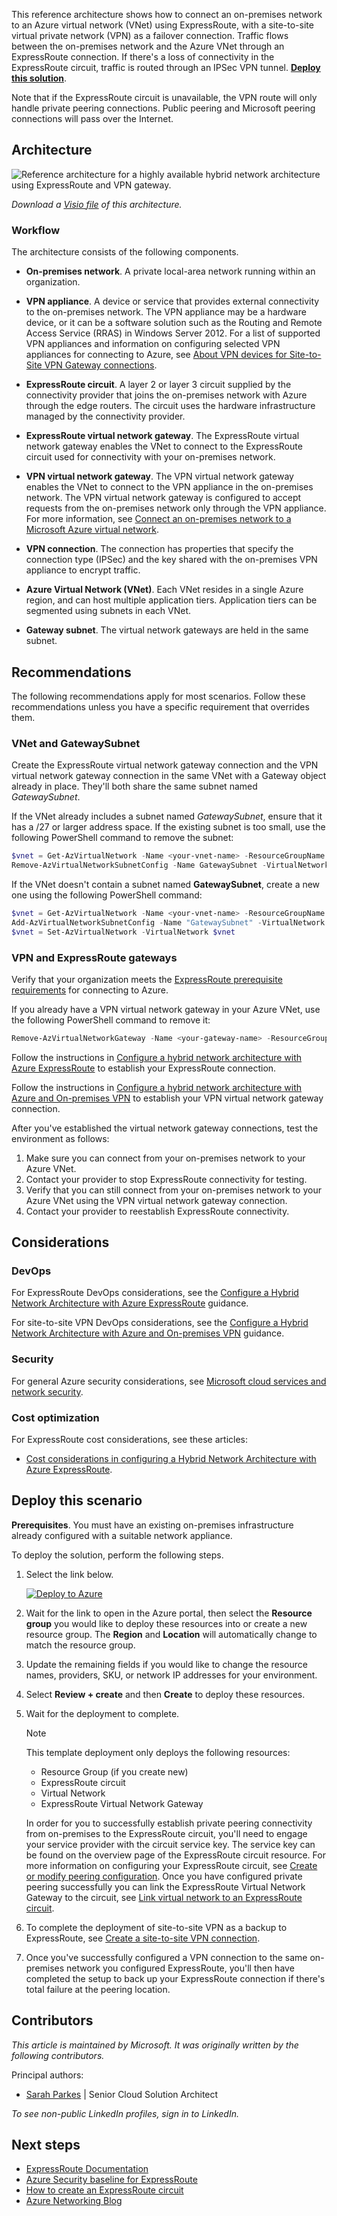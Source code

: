 <!-- cSpell:ignore RRAS -->

This reference architecture shows how to connect an on-premises network to an Azure virtual network (VNet) using ExpressRoute, with a site-to-site virtual private network (VPN) as a failover connection. Traffic flows between the on-premises network and the Azure VNet through an ExpressRoute connection. If there's a loss of connectivity in the ExpressRoute circuit, traffic is routed through an IPSec VPN tunnel. [**Deploy this solution**](#deploy-this-scenario).

Note that if the ExpressRoute circuit is unavailable, the VPN route will only handle private peering connections. Public peering and Microsoft peering connections will pass over the Internet.

## Architecture

![Reference architecture for a highly available hybrid network architecture using ExpressRoute and VPN gateway.](./images/expressroute-vpn-failover.png)

*Download a [Visio file](https://arch-center.azureedge.net/expressroute-vpn-failover.vsdx) of this architecture.*

### Workflow

The architecture consists of the following components.

- **On-premises network**. A private local-area network running within an organization.

- **VPN appliance**. A device or service that provides external connectivity to the on-premises network. The VPN appliance may be a hardware device, or it can be a software solution such as the Routing and Remote Access Service (RRAS) in Windows Server 2012. For a list of supported VPN appliances and information on configuring selected VPN appliances for connecting to Azure, see [About VPN devices for Site-to-Site VPN Gateway connections][vpn-appliance].

- **ExpressRoute circuit**. A layer 2 or layer 3 circuit supplied by the connectivity provider that joins the on-premises network with Azure through the edge routers. The circuit uses the hardware infrastructure managed by the connectivity provider.

- **ExpressRoute virtual network gateway**. The ExpressRoute virtual network gateway enables the VNet to connect to the ExpressRoute circuit used for connectivity with your on-premises network.

- **VPN virtual network gateway**. The VPN virtual network gateway enables the VNet to connect to the VPN appliance in the on-premises network. The VPN virtual network gateway is configured to accept requests from the on-premises network only through the VPN appliance. For more information, see [Connect an on-premises network to a Microsoft Azure virtual network][connect-to-an-Azure-vnet].

- **VPN connection**. The connection has properties that specify the connection type (IPSec) and the key shared with the on-premises VPN appliance to encrypt traffic.

- **Azure Virtual Network (VNet)**. Each VNet resides in a single Azure region, and can host multiple application tiers. Application tiers can be segmented using subnets in each VNet.

- **Gateway subnet**. The virtual network gateways are held in the same subnet.

## Recommendations

The following recommendations apply for most scenarios. Follow these recommendations unless you have a specific requirement that overrides them.

### VNet and GatewaySubnet

Create the ExpressRoute virtual network gateway connection and the VPN virtual network gateway connection in the same VNet with a Gateway object already in place. They'll both share the same subnet named *GatewaySubnet*.

If the VNet already includes a subnet named *GatewaySubnet*, ensure that it has a /27 or larger address space. If the existing subnet is too small, use the following PowerShell command to remove the subnet:

```powershell
$vnet = Get-AzVirtualNetwork -Name <your-vnet-name> -ResourceGroupName <your-resource-group>
Remove-AzVirtualNetworkSubnetConfig -Name GatewaySubnet -VirtualNetwork $vnet
```

If the VNet doesn't contain a subnet named **GatewaySubnet**, create a new one using the following PowerShell command:

```powershell
$vnet = Get-AzVirtualNetwork -Name <your-vnet-name> -ResourceGroupName <your-resource-group>
Add-AzVirtualNetworkSubnetConfig -Name "GatewaySubnet" -VirtualNetwork $vnet -AddressPrefix "10.200.255.224/27"
$vnet = Set-AzVirtualNetwork -VirtualNetwork $vnet
```

### VPN and ExpressRoute gateways

Verify that your organization meets the [ExpressRoute prerequisite requirements][expressroute-prereq] for connecting to Azure.

If you already have a VPN virtual network gateway in your Azure VNet, use the following PowerShell command to remove it:

```powershell
Remove-AzVirtualNetworkGateway -Name <your-gateway-name> -ResourceGroupName <your-resource-group>
```

Follow the instructions in [Configure a hybrid network architecture with Azure ExpressRoute][configure-expressroute] to establish your ExpressRoute connection.

Follow the instructions in [Configure a hybrid network architecture with Azure and On-premises VPN][configure-vpn] to establish your VPN virtual network gateway connection.

After you've established the virtual network gateway connections, test the environment as follows:

1. Make sure you can connect from your on-premises network to your Azure VNet.
2. Contact your provider to stop ExpressRoute connectivity for testing.
3. Verify that you can still connect from your on-premises network to your Azure VNet using the VPN virtual network gateway connection.
4. Contact your provider to reestablish ExpressRoute connectivity.

## Considerations

### DevOps

For ExpressRoute DevOps considerations, see the [Configure a Hybrid Network Architecture with Azure ExpressRoute][guidance-expressroute] guidance.

For site-to-site VPN DevOps considerations, see the [Configure a Hybrid Network Architecture with Azure and On-premises VPN][guidance-vpn] guidance.

### Security

For general Azure security considerations, see [Microsoft cloud services and network security][best-practices-security].

### Cost optimization

For ExpressRoute cost considerations, see these articles:

- [Cost considerations in configuring a Hybrid Network Architecture with Azure ExpressRoute](../../reference-architectures/hybrid-networking/expressroute.yml#considerations).

## Deploy this scenario

**Prerequisites**. You must have an existing on-premises infrastructure already configured with a suitable network appliance.

To deploy the solution, perform the following steps.

1. Select the link below.

    [![Deploy to Azure](../../_images/deploy-to-azure.svg)](https://portal.azure.com/#create/Microsoft.Template/uri/https%3a%2f%2fraw.githubusercontent.com%2fAzure%2fazure-quickstart-templates%2fmaster%2fquickstarts%2fmicrosoft.network%2fexpressroute-private-peering-vnet%2fazuredeploy.json)

1. Wait for the link to open in the Azure portal, then select the **Resource group** you would like to deploy these resources into or create a new resource group. The **Region** and **Location** will automatically change to match the resource group.

1. Update the remaining fields if you would like to change the resource names, providers, SKU, or network IP addresses for your environment.

1. Select **Review + create** and then **Create** to deploy these resources.

1. Wait for the deployment to complete.

    > [!NOTE]
    > This template deployment only deploys the following resources:
    >
    > - Resource Group (if you create new)
    > - ExpressRoute circuit
    > - Virtual Network
    > - ExpressRoute Virtual Network Gateway
    >
    > In order for you to successfully establish private peering connectivity from on-premises to the ExpressRoute circuit, you'll need to engage your service provider with the circuit service key. The service key can be found on the overview page of the ExpressRoute circuit resource. For more information on configuring your ExpressRoute circuit, see [Create or modify peering configuration](/azure/expressroute/expressroute-howto-routing-portal-resource-manager). Once you have configured private peering successfully you can link the ExpressRoute Virtual Network Gateway to the circuit, see [Link virtual network to an ExpressRoute circuit](/azure/expressroute/expressroute-howto-linkvnet-portal-resource-manager).

1. To complete the deployment of site-to-site VPN as a backup to ExpressRoute, see [Create a site-to-site VPN connection](/azure/vpn-gateway/tutorial-site-to-site-portal).

1. Once you've successfully configured a VPN connection to the same on-premises network you configured ExpressRoute, you'll then have completed the setup to back up your ExpressRoute connection if there's total failure at the peering location.

## Contributors

*This article is maintained by Microsoft. It was originally written by the following contributors.* 

Principal authors:

 - [Sarah Parkes](https://www.linkedin.com/in/sarah-p-a06370/) | Senior Cloud Solution Architect

*To see non-public LinkedIn profiles, sign in to LinkedIn.*

## Next steps

* [ExpressRoute Documentation](/azure/expressroute/)
* [Azure Security baseline for ExpressRoute](/security/benchmark/azure/baselines/expressroute-security-baseline?toc=%2fazure%2fexpressroute%2fTOC.json)
* [How to create an ExpressRoute circuit](https://azure.microsoft.com/resources/videos/azure-expressroute-how-to-create-an-expressroute-circuit/)
* [Azure Networking Blog](https://azure.microsoft.com/en-us/blog/topics/networking)

<!-- links -->

[windows-vm-ra]: ../n-tier/n-tier-sql-server.yml
[linux-vm-ra]: ../n-tier/n-tier-cassandra.yml
[vpn-appliance]: /azure/vpn-gateway/vpn-gateway-about-vpn-devices
[connect-to-an-Azure-vnet]: /microsoft-365/enterprise/connect-an-on-premises-network-to-a-microsoft-azure-virtual-network?view=o365-worldwide
[expressroute-prereq]: /azure/expressroute/expressroute-prerequisites
[configure-expressroute]: ./expressroute.yml
[configure-vpn]: /azure/expressroute/expressroute-howto-coexist-resource-manager
[guidance-expressroute]: ./expressroute.yml
[guidance-vpn]: /azure/expressroute/use-s2s-vpn-as-backup-for-expressroute-privatepeering
[best-practices-security]: /azure/best-practices-network-security
